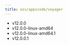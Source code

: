 ```yaml
---
title: oss/appscode/voyager
---
```

- v12.0.0
- v12.0.0-linux-amd64
- v12.0.0-linux-amd64.1
- v12.0.0.1
